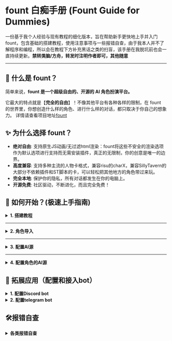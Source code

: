 # fount 白痴手册 (Fount Guide for Dummies)
一份基于我个人经验与现有教程的细化版本，旨在帮助新手更快地上手并入门fount，包含基础的搭建教程，使用注意事项与一些报错自查，由于我本人并不了解程序和编程，所以会在教程下方补充黑话之类的扫盲，该手册在我脱坑前也会一直持续更新。**禁转类脑/方舟，转发时注明作者即可，其他随意**


---

## 🧐 什么是 fount？

简单来说，**fount 是一个超级自由的、开源的 AI 角色扮演平台。**

它最大的特点就是【**完全的自由**】！不像其他平台有各种各样的限制，在 fount 的世界里，你想创造什么样的角色、进行什么样的对话，都只取决于你自己的想象力。
详情请查看项目地址[fount](https://github.com/steve02081504/fount)

## ✨ 为什么选择 fount？

*   **绝对自由**: 支持原生JS动画/无过滤html渲染：fount将这些不安全的渲染选项作为默认选项进行支持而无需安装插件，真正的无限制，你的创意是唯一的边界。
*   **高度兼容**: 支持多种主流的人物卡格式，兼容risu的charX，兼容SillyTavern的大部分不依赖插件和ST脚本的卡，可以轻松把其他地方的角色带过来玩。
*   **完全本地**: 保护你的隐私，所有对话都发生在你的电脑上。
*   **开源免费**: 社区驱动，不断进化，而且完全免费！

## 🚀 如何开始？(极速上手指南)

<details>
 <summary><b>1. 搭建教程</b></summary>

* **给超级电脑小白/懒鬼：**
如果你什么都不会，可以通过fount runner运行它。
你只需要[下载exe文件]( https://github.com/steve02081504/fount/releases/download/runner-v0.0.0.1/fount.exe )，随后点击运行即可。

* **给一般人：**
首先，和酒馆不同，fount依赖于deno而不是nodejs，所以fount的启动脚本会在启动后未找到deno时自行安装deno

如果需要，你可以参照[deno的官方文档]( https://docs.deno.com/runtime/getting_started/installation/ )进行deno的自定义安装

完成安装deno后，如果你会git，则可以考虑使用git来clone [fount的repo](https://github.com/steve02081504/fount/)
如果你不会，[点击这里下载最新版的fount]( https://github.com/steve02081504/fount/archive/refs/heads/master.zip )，fount会自动安装git并在未来每次启动时自动检查和下载更新

如果你懒得用git，在终端中输入命令也可以运行fount，详见[终端搭建教程](https://github.com/steve02081504/fount/blob/master/docs/Readme.zh-CN.md#%E5%AE%89%E8%A3%85%E5%B0%86-fount-%E7%BC%96%E7%BB%87%E5%85%A5%E4%BD%A0%E7%9A%84%E4%B8%96%E7%95%8C--%E6%AF%AB%E4%B8%8D%E8%B4%B9%E5%8A%9B)

进入后你会看到类似这样的页面，点击输入用户名和密码来创建一个账户，**其所有内容都存储在本地，数据会随着fount的删除而丢失**。
点击发送验证码后你的fount终端（就是那个黑框框）处会显示验证码内容，输入进去即可。
没有验证码就不用输入。
<img width="923" height="728" alt="image" src="https://github.com/user-attachments/assets/3073d736-3ee5-418e-b191-55f652cfaa32" />

---
**【以下为该搭建教程的~~不负责佛系扫盲~~】**

* ***预演***：在真正执行一个从网上下载的脚本之前，先把它下载到本地的一个变量里，让用户有机会检查一下脚本内容，确认安全无误之后，再手动运行它。

* ***[CAUTION]***：警告的意思。在该搭建教程里是提醒你注意fount可以原生执行JavaScript脚本，即可以直接操作你的电脑

* ***deno或nodejs***：代码的“运行环境”。它们是能让电脑读懂并运行特定程序（比如fount）的必要软件。可以理解为，fount是游戏，deno就是运行这个游戏所必须的平台或启动器。

* ***git***：一个专业的“文件历史记录工具”。它能追踪一个项目里所有文件的每一次修改，方便开发者随时查看历史版本、撤销错误操作或与他人合作。

* ***repo***：repository（仓库）的简称。在GitHub这类网站上，一个repo就代表一个项目的完整文件夹，里面存放着该项目的所有代码和文件。

* ***git clone***：一个命令，作用是“完整地复制一个repo”，clone即克隆、复制的意思。执行这个命令，就会把服务器上整个项目的文件夹（包括所有历史记录）下载到你自己的电脑里。


**过程中如果出现了报错或其他问题，请先查看本手册的“🛠️报错自查”，仍然有疑问？[欢迎加入我们的Discord群组！](https://discord.gg/sKdutkWQgt)**
</details>

---
<details>
 <summary><b>2. 角色导入</b></summary>

当我们进入fount后你会看到类似这样的角色选择页面，刚开始是没有角色的，莫慌，看到右上角的那个菜单按钮了吗？点它就会出现功能界面！
<img width="1919" height="1022" alt="image" src="https://github.com/user-attachments/assets/40111044-27f9-4800-a038-26dc61b37f65" />

在导入中我们有两种导入方式，一种是上传已下载的fount角色（zip档案）或酒馆角色（png，json档案）
另一种是右边的文字导入，我们可以粘贴角色网址（github网址、chub网址或risurlm网址），每行一个，随后批量导入！
<img width="1919" height="1024" alt="image" src="https://github.com/user-attachments/assets/df584df6-68c1-4a73-bd13-03cb17e3e2d2" />

**过程中如果出现了报错或其他问题，请先查看手册的“🛠️报错自查”，如果还有问题可以直接提出**
</details>

---
<details>
 <summary><b>3. 配置AI源</b></summary>
 
到此为止我们完成了用户的创建和角色的导入，现在我们假设你有了一个**需要AI源**来运行的角色。
让我们试着配置AI源！
fount目前原生支持的AI源有[gemini](https://aistudio.google.com/apikey)和[cohere](https://dashboard.cohere.com/)，如果你没有他们的API Key，可以直接点击链接跳转获取，如果你不清楚Gemini的API Key的获取流程，可以参阅[哈基米API Key纯宝宝教程](https://github.com/Xiaoqiush81/Gemini-API-Key-guide)，如果你有这两个模型的官方API key，可以通过以下方式来添加它，现在我以Gemini举例：
* 在主页右上角选择管理ai源
<img width="395" height="290" alt="image" src="https://github.com/user-attachments/assets/dc165e64-0805-4dc2-9469-475409212f35" />

然后点击"+"新建一个AI源，生成器选择"gemini"，此时系统会提示你新建一个AI源名称，这个名称无特定标准，自行填写即可，继续以我这里填写的“Gemini”为例，**(后续系统自动把Gemini变成gemini了，所以这里的AI源名称实际是gemini)**，记得不要包含后缀
 <img width="832" height="209" alt="image" src="https://github.com/user-attachments/assets/9dc1a6b9-701d-4463-9f2b-1277384c08fc" />
 
* 然后在左侧的json文件中，将你的API Key填写在第3行的apikey，在第4行的model填写正确的模型名，例如我使用的是gemini-2.5-pro，不清楚模型名的请自行查询（注意模型名一定要确认正确填写噢），第一行的`name`与你实际调用的模型无关，随意填写即可，它只会影响在后台出现的调用AI源的名称，其他的地方在无特殊要求和情况下保持默认即可
<img width="1251" height="735" alt="image" src="https://github.com/user-attachments/assets/df529196-22f2-4e0b-8746-807b281ac2a8" />

这样一个新的AI来源便创建好了！
如果你的AI不是来自cohere或gemini也不要慌，fount也支持任何Open AI格式的自定义来源，我们只需要在"选择生成器"里更换成proxy

<img width="232" height="359" alt="image" src="https://github.com/user-attachments/assets/ea7716fa-cd08-4d99-86d1-46e288c80e38" />

这里我以deepseek举例，在“选择生成器”里选择proxy，然后在左侧的json文件按照如图填写，如果你也想配置deepseek，url和model可以直接复制我的，然后把`apikey`替换成你自己的key
。此处顺便附赠链接[获取deepseek的API](https://platform.deepseek.com/sign_in)
<img width="949" height="550" alt="image" src="https://github.com/user-attachments/assets/8960d234-0f43-4198-8124-d344b7c1bc45" />

* 同理，因为fount的proxy生成器支持任何Open AI格式的自定义来源，所以如果你想把在SillyTavern中使用的轮询、反代等"兼容OpenAI"的API放入fount中使用，只需把你的URL地址和密钥填入相应的位置即可，但是需要注意的是如果你想使用proxy接口连接Gemini的轮询，**fount的proxy生成器只支持接收文件而不支持发送文件**，所以可能会出现AI识图功能失灵的情况，除此之外没有任何影响（打个补丁，目前proxy生成器丢失图片信息的问题已修复），此时我们就可以选择使用fount内置的polling轮询，接下来我会以配置Gemini的polling轮询进行示范
  
---
* **配置Gemini的polling轮询**

首先参照先前的步骤新建一个AI源，然后生成器选择"polling"，此时你左侧的json文件大概是这样的内容
<img width="1246" height="740" alt="image" src="https://github.com/user-attachments/assets/43dbc31e-7c87-4340-b0c3-b82dc0cc5eb1" />

**【此处为~~不负责佛系~~扫盲】**
  
* ***选择生成器 (polling)***:这个是“团队的工作模式”。咱们图里选的这个 polling（轮询），就像是排队模式。您给团队一个任务，团队长（也就是fount）会按照您定好的名单，从第一个AI开始问：“你能干这个活吗？”。如果它不行或者在忙，就立刻去问名单上的第二个，以此类推，直到找到一个能完成任务的AI为止。

* ***name (名称)***：这个最简单啦，就是给这个“AI工作团队”起个好记的名字，只会影响它在你后台出现的调用AI源的名字

* ***provider (服务商)***：这是指这个AI服务是由谁提供的，比如是OpenAI还是Google。因为 polling 本身只是一个“团队工作模式”，只是一个fount的AI源生成器，而不是一个具体的AI，所以这里显示"unknown"是正常的，fount是根据"generator"来决定调用谁的。

* ***sources (来源列表)***：这就是那个“团队成员名单”啦！我们可以在这个名单里，写上所有您想让它去轮流询问的AI。您可以直接写上之前配置好的另一个AI源的名字（比如我们之前新建的AI源名称是"gemini"，那么可以直接填入在此处），也可以像图里那样，把一个AI的完整配置信息直接写在这里。

* ***generator (生成器类型)***:这个是名单里某个成员的“具体身份”，比如它是OpenAI家的AI，还是Ollama家的AI，我们在这里配置的是Gemini，所以填写"gemini"即可。

* ***config (详细配置)***：这是这个成员的“个人档案”，里面记录了它的详细信息：

* ***model_name(模型名称)***：它的具体“型号”，比如是gpt-4还是claude-3。
 
* ***other_datas (其他数据)***：其他各种杂项设置，比如它的“通行证”(API Key)或者“家庭住址”(API地址)之类的，都可以塞在这里。

---
因为 polling 本身不是某一个具体的AI，所以这里provider填写"unknown"是正常的，fount是根据"generator"来决定调用谁的。

那么根据以上的了解，我们就可以直接把Gemini相关的配置格式替换进去：
```json
{
	"name": "pooling array",
	"provider": "unknown",
	"sources": [
		{
			"generator": "gemini",
			"config": {
				"apikey": "你的API Key",
				"model": "具体的模型名称（比如gemini-2.5-pro）"
			}
		},
```
复制以上的格式，然后无脑复制粘贴即可，你有多少个key就复制多少个

或者你仍然一头雾水，也可以直接参照下图我的polling配置，打码的位置替换你自己的API Key，如果保存失败或报错，务必检查自己的json文件格式是否正确，有没有漏括号之类的！
<img width="1282" height="751" alt="image" src="https://github.com/user-attachments/assets/c8d39bae-fdf9-426d-8799-101105350db3" />

不想遵循OpenAI的API格式？也没问题！fount支持使用main.js文件自定义来源生成器，你可以参照文件夹中的`fount/src/public/AIsourceGenerators`来写好自己的来源生成器，而无需在fount外运行一个单独的服务器来中转请求
如果你对你的作品有自信，欢迎pr到[fount](https://github.com/steve02081504/fount)使其成为fount的一部分，如果你想自己用，可以考虑将其放置在`fount/data/users/<用户名>/AIsourceGenerators`中 :)

---
**【扫盲区】**

* ***pr***：即pull request，你可以把你fork的项目修改过后的版本提交给项目的负责人供其采纳
* ***fork***：相当于把原项目完整复制到自己的仓库里，无论怎样随意修改和删除都不会影响原项目的文件，后续也可以选择将修改后的版本通过pr提交给原项目的负责人

</details>

---
<details>
 <summary><b>4. 配置角色的AI源</b></summary>
 
现在你已经创建好了一个可用的AI源，接下来就是把它接入char使其工作起来！
和酒馆不同，在fount中AI设置不是全局的，而是**每一个角色可以配置一个或多个AI源**

**【为什么要这么做？】**

或许A模型可能擅长解答问题，B模型没有NSFW屏蔽，那么我们可能会想让角色在一般情况下使用A模型，在R18情节中使用B模型
又或者C模型免费但是有点蠢，适合做一些简单的判断，D模型适合生成回复的正文，角色可以开放多个来源接口来适当调用不同用途的模型。

---
将AI来源配置到角色也很简单，首先点击角色界面上的配置按钮（有的角色可能无需配置，那么你可以直接开玩！）

<img width="129" height="104" alt="image" src="https://github.com/user-attachments/assets/a51c1cc3-830b-4263-bddd-3dd009c9c696" />

在角色配置中的"AIsources"或"AIsource"位置填写你配置好的AI源名称，不同的角色可能数据结构不同，具体请看该角色的"部件配置"。
这里我以龙胆举例，在对应的位置填写你之前创建的AI源的名字，**这里的AI源名称是指你新建源时取的名字，不是json文件中的"name"。**
比如在上一步中我新建的AI源名称是"gemini"，那么就对应图中的gemini，记得替换自己的AI源，然后在你希望这个AI源应用的地方填写对应的名称即可，比如我希望调用grok来回复nsfw的内容，调用gemini来回复sfw内容
<img width="1711" height="825" alt="image" src="https://github.com/user-attachments/assets/60471c75-0382-4c97-a1e0-2c863346be6c" />

由于fount目前已经更新了设置默认AI源的功能，所以只需要在你的AI源列表给你想设置的源打上勾，这样设置了默认源后，新的角色就不需要再繁琐地重复上述填写AIsources配置的步骤，他们会自动调用这个默认源，而不需要挨个点开来填写配置。
<img width="424" height="609" alt="image" src="https://github.com/user-attachments/assets/21ceca98-8366-487a-90dd-7f1e12e3e837" />

## 到此你已经成功为角色配置好了AI源，可以直接开始和他们聊天啦！
</details>

## 🚀 拓展应用（配置和接入bot）

<details>
<summary><b>1. 配置Discord bot</b></summary>

我们已经在上一步完成了AI源的配置和创建，那么我们就可以利用fount内置的功能把任何一个角色配置成Discord bot或telegram bot，这里我以一张从酒馆导入的角色卡（Ghost）配置discord bot举例。

---
首先点击右上角菜单选择"配置Discord bot"

<img width="333" height="596" alt="image" src="https://github.com/user-attachments/assets/e83d8c4e-18b2-4d0b-afe7-66d17e937c0a" />

然后新建一个bot，这里的名字没有特定要求，随便填写即可

<img width="791" height="254" alt="image" src="https://github.com/user-attachments/assets/e2434ca6-27e5-486e-a9d3-e2a981c606f5" />

然后我们需要到[Discord开发者平台](https://discord.com/developers/applications)去新建一个自己的bot，进入后选择"New Application"，然后输入bot的名字，需要注意的是，这个名字会作为你的bot的名字和用户名，你的bot无论是进入服务器和还是私聊显示的都是这个名字，**即你点击New Application后这个白色框框里输入的名字**，之后你也可以随时更换它

<img width="767" height="428" alt="image" src="https://github.com/user-attachments/assets/dd2d51e9-3a00-4198-8769-9a0b21a100b7" />
<img width="429" height="293" alt="image" src="https://github.com/user-attachments/assets/d5af72a3-2b53-468b-935e-fbd4be8a8f8a" />

然后自行在这个界面上传头像即可，其他的内容（如description还有下面的各种URL）可以不用管，要注意的只有这个界面的`NAME`影响的是你这个bot在进入服务器后被系统自动分配的身份组的名字，而不是bot本身的名字
<img width="1604" height="581" alt="image" src="https://github.com/user-attachments/assets/46cc7e90-b143-4d76-95cd-a24cfb83cb1d" />

然后我们要在右侧选择“Bot”，获取Bot的Token，如果你没有或者不知道，直接选择Reset Token即可，这个过程一般会要求你进行验证之类的，就不再赘述，记得要保护好这个Token，它就像API key一样，一旦泄露你的bot甚至是账号都会有安全风险，然后你也可以在这里为你的bot完善信息，比如更改头像，上传主页的背景横幅（头像旁边的BANNER），或者更改你在上一步新建时在白色框框里填的名字（USERNAME），
<img width="1920" height="667" alt="image" src="https://github.com/user-attachments/assets/87b9c820-2de6-4750-8577-8ae860099674" />

然后我们在这个界面往下滑，把最下方的三个权限给打开，如果你一头雾水，也可以选择直接照搬我的设置，注意"public bot"这个选项是指任何人都可以直接把你的bot拉入服务器，可以自己酌情选择
<img width="1906" height="875" alt="image" src="https://github.com/user-attachments/assets/911e1943-84ec-436c-8884-c947a6ea442e" />

然后我们在拿到Token之后返回fount的配置页面，把你的Token填入“Discord API Key”，然后在下方的json文件填写对应配置，比如OwnerUserName（填你自己的Discord名字），其他配置保持默认即可，然后点击保存，启动即可
<img width="1339" height="781" alt="image" src="https://github.com/user-attachments/assets/d7cf7272-5966-4007-a859-fa66783681c4" />

下面是邀请bot进入服务器，在邀请之前你需要自己勾选对应的权限，首先点击右侧"OAuth2"，勾选bot。
<img width="1625" height="365" alt="image" src="https://github.com/user-attachments/assets/b7be9ec2-4ec0-4dff-9fda-761540740694" />

然后下滑，这里有三个是必须要勾选的，其他的自己酌情选择即可，需要注意的是如果勾选了“管理员”则相当于勾选了所有的权限，邀请bot进入服务器需要你是那个服务器的管理员才行，如果你不是可以考虑和服务器的管理员商量，如果你在这个界面勾选了你不想要的权限也没关系，你可以在邀请bot进入服务器之后修改（修改同样需要你是该服务器的管理员），点击服务器设置——身份组——找到你的bot的身份组（比如我之前填写的是Ghost，那么系统就会自动分配一个Ghost身份组）——权限，然后自行调整即可
<img width="1901" height="930" alt="image" src="https://github.com/user-attachments/assets/775ba6fb-28d9-4288-aa2b-ee7531ec6a4a" />

勾选完后继续下滑，会看到系统自动给你生成了一个链接，复制这个链接打开，把bot添加进你对应的服务器即可
<img width="1590" height="283" alt="image" src="https://github.com/user-attachments/assets/41971530-e3e0-4db2-a109-fb5b83153839" />
<img width="565" height="850" alt="image" src="https://github.com/user-attachments/assets/5c6002b7-132f-41aa-8f37-58fa16859e07" />
## 到此你已经成功配置好Discord bot，可以开始在Discord上聊天啦！
</details>

<details>
<summary><b>2. 配置telegram bot</b></summary>
	
这里我以配置龙胆的telegram bot为例子，首先打开右上角菜单选择配置telegram bot

<img width="400" height="377" alt="image" src="https://github.com/user-attachments/assets/28d15096-1baf-4ffb-9af9-00b172e2465f" />

然后新建一个bot，这里的名字没有特定要求，随意填写即可
<img width="612" height="230" alt="image" src="https://github.com/user-attachments/assets/69bd4c14-44b1-4fa1-bb6a-940f3f10ab3b" />

然后我们到登录telegram，在上面私聊[机爸](https://t.me/BotFather)，创建你的bot和获取bot token，打码的地方就是你的bot token
<img width="690" height="695" alt="image" src="https://github.com/user-attachments/assets/dad55e2c-2bd2-491a-814b-9b52d67a41f4" />

接着我们需要获取自己的user ID，也是在telegram上私聊[用户名机器人](https://t.me/usinfobot),获取自己的userID，然后返回fount，填写Bot token和对应的配置，保存，然后启动即可
<img width="1350" height="807" alt="image" src="https://github.com/user-attachments/assets/576b220f-e5ca-4ce2-9789-12ad8d39fd18" />
## 到此你已经成功配置好Telegram bot，可以开始在Telegram上聊天啦！
</details>

## 🛠️报错自查
<details>
<summary><b>各类报错自查</b></summary>

 * **❓导入角色后没有显示/运行时终端爆红/搭建时终端爆乱码**

 首先尝试刷新fount页面或重启fount程序，如果你也是win10，出现了以上情况（终端爆红）建议使用[Windows terminal](https://aka.ms/terminal)，这是因为老旧的终端（CMD/PowerShell）无法正确“翻译” fount 输出的漂亮的彩色文本和特殊符号，把它们误认为了错误，而terminal则没有这个问题，它完美兼容fount输出的字符与文本，所以后续我的所有操作包括运行fount也是使用terminal而不是电脑自带的cmd或powershell


* **❓打不开Microsoft Store下载Windows terminal**

使用浏览器的地址栏打开这个[链接](ms-windows-store://pdp/?productId=9N0DX20HK701)
或者去terminal的[github页面下载](https://github.com/microsoft/terminal/releases)，找到最新的Release，下滑到Assets，找Microsoft.WindowsTerminal_<版本号>_8wekyb3d8bbwe.msixbundle下载（有的叫.msixbundle，点大一点的那个）

* **❓安装Terminal后提示缺少Microsoft.UI.Xaml.2.8的应用包**

去该页面[下载依赖包](https://www.nuget.org/packages/Microsoft.UI.Xaml/)，点进去之后，在右边找到 “Download package” 下载，下载下来的是一个`.nupkg`文件。他可以把这个文件的后缀名改成`.zip`，然后解压，在里面的`tools\AppX\`文件夹里找到对应他系统架构（一般是x64）的`.appx`文件，双击安装。

<img width="812" height="508" alt="image" src="https://github.com/user-attachments/assets/1064e58e-0ed8-4baf-8d04-c6594abf03cf" />

* **❓导入后角色界面出现类似下图的显示异常并伴随报错**

首先尝试重启fount，重启一般能解决百分之八十的问题，其次就是VPN或者网络的问题，尝试换个网络或VPN开启全局和虚拟网卡模式，如果你使用的是gemini，那么尝试把节点换到例如日本，新加坡，美国等支持gemini服务的地区。
如果你使用的是clash或其他第三方VPN软件时出现此情况，我建议你使用[Clash rev](https://github.com/clash-verge-rev/clash-verge-rev/releases)，原因是现有的clash for Windows基本已经停止维护和更新，所以可能会出现兼容和连接问题
<img width="2483" height="1254" alt="image" src="https://github.com/user-attachments/assets/ad62e748-189b-4335-b0f1-276ce7edb106" />

* **❓使用gemini时出现了例如400,403之类的报错/bot一直卡在typing**

bot出现了例如400,403之类的报错属于网络问题，更换节点或者网络，如果是卡在了typing，首先尝试重启fount，然后再检查网络和VPN，大部分的报错都是因为网络问题，可以参考上一条的自查步骤自行下载Clash rev
</details>
